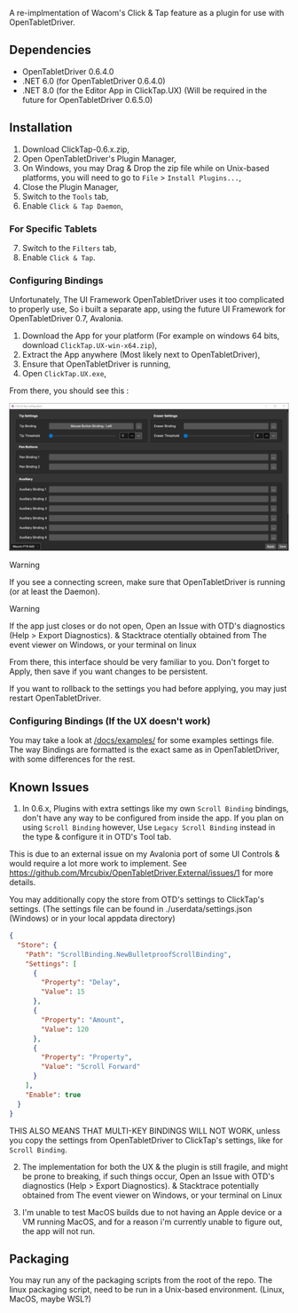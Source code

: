 A re-implmentation of Wacom's Click & Tap feature as a plugin for use with OpenTabletDriver.

## Dependencies

- OpenTabletDriver 0.6.4.0
- .NET 6.0 (for OpenTabletDriver 0.6.4.0)
- .NET 8.0 (for the Editor App in ClickTap.UX) (Will be required in the future for OpenTabletDriver 0.6.5.0)

## Installation

1. Download ClickTap-0.6.x.zip,
2. Open OpenTabletDriver's Plugin Manager,
3. On Windows, you may Drag & Drop the zip file while on Unix-based platforms, you will need to go to `File` > `Install Plugins...`,
4. Close the Plugin Manager,
5. Switch to the `Tools` tab,
6. Enable `Click & Tap Daemon`,

### For Specific Tablets

7. Switch to the `Filters` tab,
8. Enable `Click & Tap`.

### Configuring Bindings

Unfortunately, The UI Framework OpenTabletDriver uses it too complicated to properly use,
So i built a separate app, using the future UI Framework for OpenTabletDriver 0.7, Avalonia.

1. Download the App for your platform (For example on windows 64 bits, download `ClickTap.UX-win-x64.zip`),
2. Extract the App anywhere (Most likely next to OpenTabletDriver),
3. Ensure that OpenTabletDriver is running,
4. Open `ClickTap.UX.exe`,

From there, you should see this :

![Bindings Overview](/docs/readme/img/bindings_overview.png)

> [!WARNING]
> If you see a connecting screen, make sure that OpenTabletDriver is running (or at least the Daemon).

> [!WARNING]
> If the app just closes or do not open, Open an Issue with OTD's diagnostics (Help > Export Diagnostics). & Stacktrace otentially obtained from The event viewer on Windows, or your terminal on linux

From there, this interface should be very familiar to you.
Don't forget to Apply, then save if you want changes to be persistent.

If you want to rollback to the settings you had before applying, you may just restart OpenTabletDriver.

### Configuring Bindings (If the UX doesn't work)

You may take a look at [/docs/examples/](/docs/examples/) for some examples settings file.
The way Bindings are formatted is the exact same as in OpenTabletDriver, with some differences for the rest.

## Known Issues

1. In 0.6.x, Plugins with extra settings like my own `Scroll Binding` bindings, don't have any way to be configured from inside the app.
If you plan on using `Scroll Binding` however, Use `Legacy Scroll Binding` instead in the type & configure it in OTD's Tool tab.

This is due to an external issue on my Avalonia port of some UI Controls & would require a lot more work to implement.
See https://github.com/Mrcubix/OpenTabletDriver.External/issues/1 for more details.

You may additionally copy the store from OTD's settings to ClickTap's settings. 
(The settings file can be found in ./userdata/settings.json (Windows) or in your local appdata directory)

```json
{
  "Store": {
    "Path": "ScrollBinding.NewBulletproofScrollBinding",
    "Settings": [
      {
        "Property": "Delay",
        "Value": 15
      },
      {
        "Property": "Amount",
        "Value": 120
      },
      {
        "Property": "Property",
        "Value": "Scroll Forward"
      }
    ],
    "Enable": true
  }
}
```

THIS ALSO MEANS THAT MULTI-KEY BINDINGS WILL NOT WORK, unless you copy the settings from OpenTabletDriver to ClickTap's settings, like for `Scroll Binding`.

2. The implementation for both the UX & the plugin is still fragile, and might be prone to breaking, if such things occur, 
Open an Issue with OTD's diagnostics (Help > Export Diagnostics). & Stacktrace potentially obtained from The event viewer on Windows, or your terminal on Linux

3. I'm unable to test MacOS builds due to not having an Apple device or a VM running MacOS, and for a reason i'm currently unable to figure out, the app will not run.

## Packaging

You may run any of the packaging scripts from the root of the repo.
The linux packaging script, need to be run in a Unix-based environment. (Linux, MacOS, maybe WSL?)